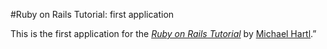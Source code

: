 #Ruby on Rails Tutorial: first application

This is the first application for the
[*Ruby on Rails Tutorial*](http://railstutorial.org/)
by [Michael Hartl](http://michaelhartl.com/).”
